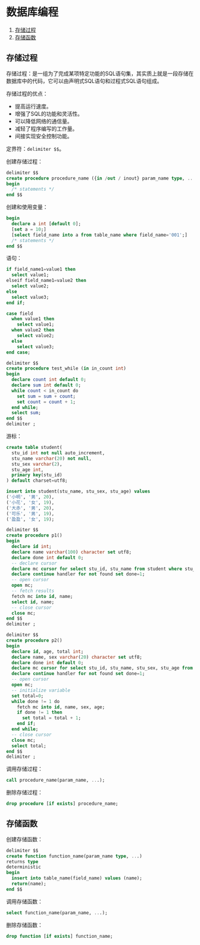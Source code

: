 # 数据库编程

1.  [存储过程](#存储过程)
2.  [存储函数](#存储函数)

## 存储过程

存储过程：是一组为了完成某项特定功能的SQL语句集，其实质上就是一段存储在数据库中的代码，它可以由声明式SQL语句和过程式SQL语句组成。

存储过程的优点：

*   提高运行速度。
*   增强了SQL的功能和灵活性。
*   可以降低网络的通信量。
*   减轻了程序编写的工作量。
*   间接实现安全控制功能。

定界符：`delimiter $$`。

创建存储过程：

```sql
delimiter $$
create procedure procedure_name ({in /out / inout} param_name type, ...)
begin
  /* statements */
end $$
```

创建和使用变量：

```sql
begin
  declare a int [default 0];
  [set a = 10;]
  [select field_name into a from table_name where field_name='001';]
  /* statements */
end $$
```

语句：

```sql
if field_name1=value1 then
  select value1;
elseif field_name1=value2 then
  select value2;
else
  select value3;
end if;

case field
  when value1 then
    select value1;
  when value2 then
    select value2;
  else
    select value3;
end case;

delimiter $$
create procedure test_while (in in_count int)
begin
  declare count int default 0;
  declare sum int default 0;
  while count < in_count do
    set sum = sum + count;
    set count = count + 1;
  end while;
  select sum;
end $$
delimiter ;
```

游标：

```sql
create table student(
  stu_id int not null auto_increment,
  stu_name varchar(20) not null,
  stu_sex varchar(2),
  stu_age int,
  primary key(stu_id)
) default charset=utf8;

insert into student(stu_name, stu_sex, stu_age) values
('小明', '男', 20),
('小花', '女', 19),
('大赤', '男', 20),
('可乐', '男', 19),
('盈盈', '女', 19);

delimiter $$
create procedure p1()
begin
  declare id int;
  declare name varchar(100) character set utf8;
  declare done int default 0;
  -- declare cursor
  declare mc cursor for select stu_id, stu_name from student where stu_age>19;
  declare continue handler for not found set done=1;
  -- open cursor
  open mc;
  -- fetch results
  fetch mc into id, name;
  select id, name;
  -- close cursor
  close mc;
end $$
delimiter ;

delimiter $$
create procedure p2()
begin
  declare id, age, total int;
  declare name, sex varchar(20) character set utf8;
  declare done int default 0;
  declare mc cursor for select stu_id, stu_name, stu_sex, stu_age from student where stu_age>19;
  declare continue handler for not found set done=1;
  -- open cursor
  open mc;
  -- initialize variable
  set total=0;
  while done != 1 do
    fetch mc into id, name, sex, age;
    if done != 1 then
      set total = total + 1;
    end if;
  end while;
  -- close cursor
  close mc;
  select total;
end $$
delimiter ;
```

调用存储过程：

```sql
call procedure_name(param_name, ...);
```

删除存储过程：

```sql
drop procedure [if exists] procedure_name;
```

## 存储函数

创建存储函数：

```sql
delimiter $$
create function function_name(param_name type, ...)
returns type
deterministic
begin
  insert into table_name(field_name) values (name);
  return(name);
end $$
```

调用存储函数：

```sql
select function_name(param_name, ...);
```

删除存储函数：

```sql
drop function [if exists] function_name;
```
